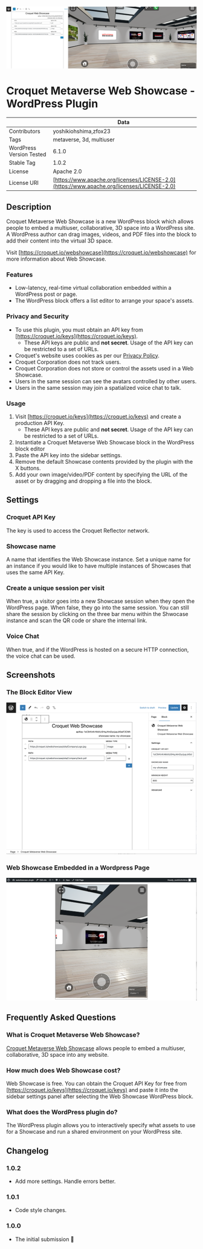 ![Banner](./assets/banner-1544x500.png)

# Croquet Metaverse Web Showcase - WordPress Plugin

|                          | Data                                        |
|--------------------------|---------------------------------------------|
| Contributors             | yoshikiohshima,zfox23                       |
| Tags                     | metaverse, 3d, multiuser                    |
| WordPress Version Tested | 6.1.0                                       |
| Stable Tag               | 1.0.2                                       |
| License                  | Apache 2.0                                  |
| License URI              | [https://www.apache.org/licenses/LICENSE-2.0](https://www.apache.org/licenses/LICENSE-2.0) |

## Description

Croquet Metaverse Web Showcase is a new WordPress block which allows people to embed a multiuser, collaborative, 3D space into a WordPress site. A WordPress author can drag images, videos, and PDF files into the block to add their content into the virtual 3D space.

Visit [https://croquet.io/webshowcase](https://croquet.io/webshowcase) for more information about Web Showcase.

### Features

* Low-latency, real-time virtual collaboration embedded within a WordPress post or page.
* The WordPress block offers a list editor to arrange your space's assets.

### Privacy and Security

* To use this plugin, you must obtain an API key from [https://croquet.io/keys](https://croquet.io/keys).
    * These API keys are public and **not secret**. Usage of the API key can be restricted to a set of URLs.
* Croquet's website uses cookies as per our [Privacy Policy](https://croquet.io/privacy.html).
* Croquet Corporation does not track users.
* Croquet Corporation does not store or control the assets used in a Web Showcase.
* Users in the same session can see the avatars controlled by other users.
* Users in the same session may join a spatialized voice chat to talk.

### Usage
1. Visit [https://croquet.io/keys](https://croquet.io/keys) and create a production API Key.
    * These API keys are public and **not secret**. Usage of the API key can be restricted to a set of URLs.
2. Instantiate a Croquet Metaverse Web Showcase block in the WordPress block editor
3. Paste the API key into the sidebar settings.
4. Remove the default Showcase contents provided by the plugin with the X buttons.
5. Add your own image/video/PDF content by specifying the URL of the asset or by dragging and dropping a file into the block.

## Settings

### Croquet API Key

The key is used to access the Croquet Reflector network.

### Showcase name

A name that identifies the Web Showcase instance. Set a unique name for an instance if you would like to have multiple instances of Showcases that uses the same API Key.

### Create a unique session per visit

When true, a visitor goes into a new Showcase session when they open the WordPress page. When false, they go into the same session. You can still share the session by clicking on the three bar menu within the Shwocase instance and scan the QR code or share the internal link.

### Voice Chat

When true, and if the WordPress is hosted on a secure HTTP connection, the voice chat can be used.

## Screenshots

### The Block Editor View

  ![The block editor view](./assets/screenshot-1.png)
  
### Web Showcase Embedded in a Wordpress Page

  ![The 3D space created on your page](./assets/screenshot-2.png)

## Frequently Asked Questions

### What is Croquet Metaverse Web Showcase?

[Croquet Metaverse Web Showcase](https://croquet.io/webshowcase) allows people to embed a multiuser, collaborative, 3D space into any website.

### How much does Web Showcase cost?

Web Showcase is free. You can obtain the Croquet API Key for free from [https://croquet.io/keys](https://croquet.io/keys) and paste it into the sidebar settings panel after selecting the Web Showcase WordPress block.

### What does the WordPress plugin do?

The WordPress plugin allows you to interactively specify what assets to use for a Showcase and run a shared environment on your WordPress site.


## Changelog

### 1.0.2
* Add more settings. Handle errors better.

### 1.0.1
* Code style changes.

### 1.0.0
* The initial submission 🎉
